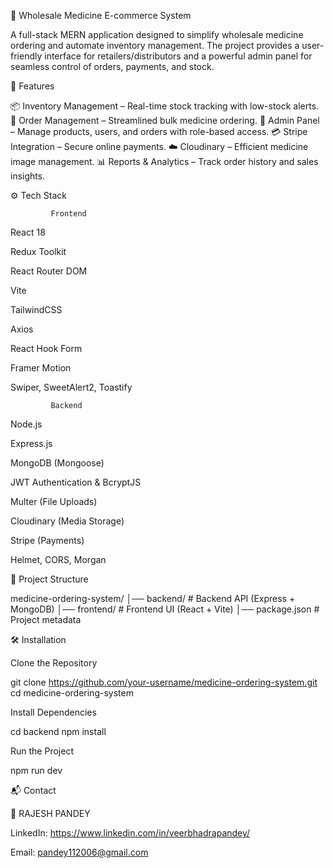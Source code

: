 💊 Wholesale Medicine E-commerce System

A full-stack MERN application designed to simplify wholesale medicine ordering and automate inventory management. The project provides a user-friendly interface for retailers/distributors and a powerful admin panel for seamless control of orders, payments, and stock.



🚀 Features

📦 Inventory Management – Real-time stock tracking with low-stock alerts.
🛒 Order Management – Streamlined bulk medicine ordering.
🔐 Admin Panel – Manage products, users, and orders with role-based access.
💳 Stripe Integration – Secure online payments.
☁️ Cloudinary – Efficient medicine image management.
📊 Reports & Analytics – Track order history and sales insights.









⚙️ Tech Stack

             Frontend

React 18

Redux Toolkit

React Router DOM

Vite

TailwindCSS

Axios

React Hook Form

Framer Motion

Swiper, SweetAlert2, Toastify





             Backend

Node.js

Express.js

MongoDB (Mongoose)

JWT Authentication & BcryptJS

Multer (File Uploads)

Cloudinary (Media Storage)

Stripe (Payments)

Helmet, CORS, Morgan






📂 Project Structure

medicine-ordering-system/
│── backend/          # Backend API (Express + MongoDB)
│── frontend/         # Frontend UI (React + Vite)
│── package.json      # Project metadata







🛠️ Installation

Clone the Repository

git clone https://github.com/your-username/medicine-ordering-system.git
cd medicine-ordering-system




Install Dependencies

cd backend
npm install







Run the Project

npm run dev









📬 Contact

👤 RAJESH PANDEY

LinkedIn: https://www.linkedin.com/in/veerbhadrapandey/

Email: pandey112006@gmail.com
